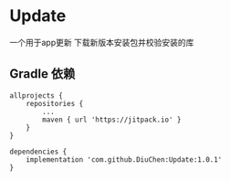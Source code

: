 # Update
一个用于app更新 下载新版本安装包并校验安装的库
## Gradle 依赖
```
allprojects {
    repositories {
        ...
        maven { url 'https://jitpack.io' }
    }
}
```
```
dependencies {
    implementation 'com.github.DiuChen:Update:1.0.1'
}
```
